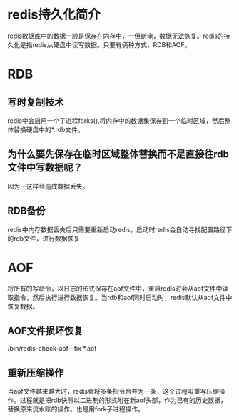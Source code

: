# redis持久化简介

redis数据库中的数据一般是保存在内存中，一但断电，数据无法恢复。redis的持久化是指redis从硬盘中读写数据。只要有俩种方式，RDB和AOF。  

# RDB

## 写时复制技术

 redis中会启用一个子进程forks(),将内存中的数据集保存到一个临时区域，然后整体替换硬盘中的*.rdb文件。 

## 为什么要先保存在临时区域整体替换而不是直接往rdb文件中写数据呢？

因为一这样会造成数据丢失。  

## RDB备份

redis中内存数据丢失后只需要重新启动redis，启动时redis会自动寻找配置路径下的rdb文件，进行数据恢复  

# AOF

将所有的写命令，以日志的形式保存在aof文件中，重启redis时会从aof文件中读取指令，然后执行进行数据恢复。当rdb和aof同时启动时，redis默认从aof文件中恢复数据。  

## AOF文件损坏恢复

/bin/redis-check-aof--fix *.aof  

## 重新压缩操作

当aof文件越来越大时，redis会将多条指令合并为一条，这个过程叫重写压缩操作。过程就是把rdb快照以二进制的形式附在新aof头部，作为已有的历史数据，替换原来流水账的操作。也是用fork子进程操作。






